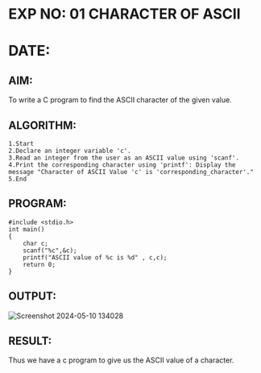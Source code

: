 # EXP NO: 01                                                                   CHARACTER OF ASCII                             
# DATE: 

## AIM: 
To write a C program to find the ASCII character of the given value.
## ALGORITHM:
```
1.Start
2.Declare an integer variable 'c'.
3.Read an integer from the user as an ASCII value using 'scanf'.
4.Print the corresponding character using 'printf': Display the message "Character of ASCII Value 'c' is 'corresponding_character'."
5.End
```
## PROGRAM:
```
#include <stdio.h>
int main()
{
    char c;
    scanf("%c",&c);
    printf("ASCII value of %c is %d" , c,c); 
    return 0;
}
```
## OUTPUT:
![Screenshot 2024-05-10 134028](https://github.com/23005672/CHARACTER-OF-ASCII/assets/138971519/39b538e6-3fc4-4d62-a65d-ef1729d264be)
## RESULT:
Thus we have a c program to give us the ASCII value of a character.

